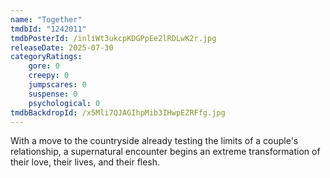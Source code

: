 ```yaml
---
name: "Together"
tmdbId: "1242011"
tmdbPosterId: /inliWt3ukcpKDGPpEe2lRDLwK2r.jpg
releaseDate: 2025-07-30
categoryRatings:
    gore: 0
    creepy: 0
    jumpscares: 0
    suspense: 0
    psychological: 0
tmdbBackdropId: /x5Mli7QJAGIhpMib3IHwpEZRFfg.jpg
---
```

With a move to the countryside already testing the limits of a couple's relationship, a supernatural encounter begins an extreme transformation of their love, their lives, and their flesh.
